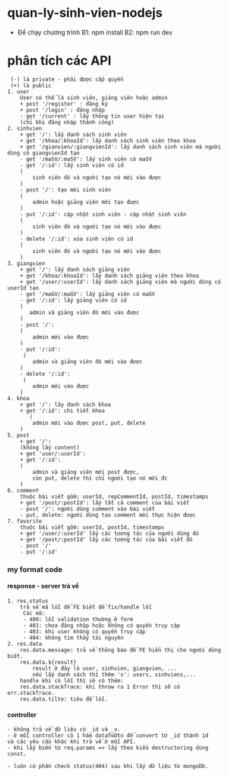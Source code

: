 # quan-ly-sinh-vien-nodejs

- Để chạy chương trình
  B1: npm install
  B2: npm run dev

# phân tích các API

     (-) là private - phải được cấp quyền
     (+) là public
    1. user
        User có thể là sinh viên, giảng viên hoặc admin
        + post '/register' : đăng ký
        + post '/login' : đăng nhập
        - get '/current' : lấy thông tin user hiện tại
        (chỉ khi đăng nhập thành công)
    2. sinhvien
        + get '/': lấy danh sách sinh viên
        + get '/khoa/:khoaId': lấy danh sách sinh viên theo khoa
        + get '/gianvien/:giangvienId': lấy danh sách sinh viên mà người dùng có giangvienId tạo
        - get '/maSV/:maSV': lấy sinh viên có maSV
        - get '/:id': lấy sinh viên có id
        (
            sinh viên đó và người tạo nó mới vào được
        )
        - post '/': tạo mới sinh viên
        (
            admin hoặc giảng viên mới tạo được
        )
        - put '/:id': cập nhật sinh viên - cập nhật sinh viên
        (
            sinh viên đó và người tạo nó mới vào được
        )
        - delete '/:id': xóa sinh viên có id
        (
            sinh viên đó và người tạo nó mới vào được
        )
    3. giangvien
        + get '/': lấy danh sách giảng viên
        + get '/khoa/:khoaId': lấy danh sách giảng viên theo khoa
        + get '/user/:userId': lấy danh sách giảng viên mà người dùng có userId tạo
        - get '/maGV/:maGV': lấy giảng viên có maGV
        - get '/:id': lấy giảng viên có id
        (
           admin và giảng viên đó mới vào được
        )
        - post '/':
        (
            admin mới vào được
        )
        - put '/:id':
         (
            admin và giảng viên đó mới vào được
        )
        - delete '/:id':
         (
            admin mới vào được
        )
    4. khoa
        + get '/': lây danh sách khoa
        + get '/:id': chi tiết khoa
           (
            admin mới vào được post, put, delete
        )
    5. post
        + get '/':
        (không lấy content)
        + get 'user/:userId':
        + get '/:id':
        (
            admin và giảng viên mới post được,
            còn put, delete thì chỉ người tạo nó mới đc
        )
    6. comment
        thuộc bài viết gồm: userId, repCommentId, postId, timestamps
        + get '/post/:postId': lấy tất cả comment của bài viết
        - post '/': người dùng comment vào bài viết
        - put, delete: người dùng tạo comment mới thực hiện được
    7. favorite
        thuộc bài viết gồm: userId, postId, timestamps
        + get '/user/:userId' lấy các tương tác của người dùng đó
        + get '/post/:postId' lấy các tương tác của bài viết đó
        - post '/'
        - put '/:id'


### my format code
#### response - server trả về
    1. res.status 
        trả về mã lỗi để FE biết để fix/handle lỗi
         Các mã: 
         - 400: lỗi validation thường ở form 
         - 401: chưa đăng nhập hoặc không có quyền truy cập 
         - 403: khi user không có quyền truy cập 
         - 404: không tìm thấy tài nguyên
    2. res.data 
        res.data.message: trả về thông báo để FE hiển thị cho người dùng biết.
        res.data.${result}
            result ở đây là user, sinhvien, giangvien, ...
            nếu lấy danh sách thì thêm 's': users, sinhviens,...
        handle khi có lỗi thì sẽ có thêm:
        res.data.stackTrace: khi throw ra 1 Error thì sẽ có err.stackTrace.
        res.data.tilte: tiêu đề lỗi.
#### controller 
    - không trả về dữ liệu có _id và _v. 
    - ở mỗi controller có 1 hàm dataToDto để convert từ _id thành id 
    và các yêu cầu khác khi trả về ở mỗi API. 
    - khi lấy biến từ req.params => lấy theo kiểu destructoring dùng const.

    - luôn có phần check status(404) sau khi lấy dữ liệu từ mongoDb.